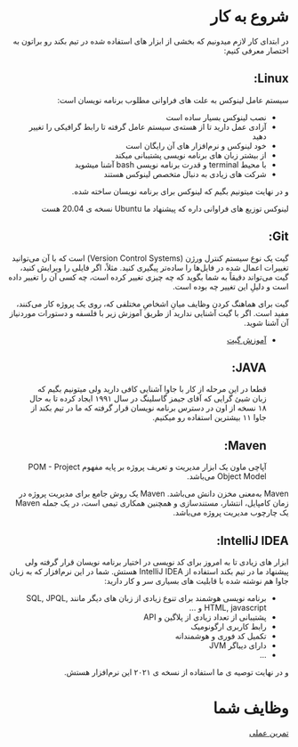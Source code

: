 <div dir="rtl" align='right'>

# شروع به کار

  در ابتدای کار لازم میدونیم که بخشی از ابزار های استفاده شده در تیم بکند رو براتون به اختصار معرفی کنیم:
  
  ## Linux:
  
  سیستم عامل لینوکس به علت های فراوانی مطلوب برنامه نویسان است:
  - نصب لینوکس بسیار ساده است
  - آزادی عمل دارید تا از هسته‌ی سیستم عامل گرفته تا رابط گرافیکی را تغییر دهید
  - خود لینوکس  و نرم‌افزار های آن رایگان است
  - از بیشتر زبان های برنامه نویسی پشتیبانی میکند
  - با محیط terminal و قدرت برنامه نویسی bash آشنا میشوید
  - شرکت های زیادی به دنبال متخصص لینوکس هستند

  و در نهایت میتونیم بگیم که لینوکس برای برنامه نویسان ساخته شده.
  
  لینوکس توزیع های فراوانی داره که پیشنهاد ما  Ubuntu نسخه ی 20.04 هست
  
  ## Git:
  
  گیت یک نوع سیستم کنترل ورژن (Version Control Systems) است که با آن می‌توانید تغییرات اعمال شده در فایل‌ها را ساده‌تر پیگیری کنید. مثلاً، اگر فایلی را ویرایش کنید، گیت می‌تواند دقیقاً به شما بگوید که چه چیزی تغییر کرده است، چه کسی آن را تغییر داده است و دلیلِ این تغییر چه بوده است.

گیت برای هماهنگ کردن وظایف میانِ اشخاصِ مختلفی که، روی یک پروژه کار می‌کنند، مفید است.
اگر با گیت آشنایی ندارید از طریق آموزش زیر با فلسفه و دستورات موردنیاز آن آشنا شوید.
+ [آموزش  گیت ](https://faradars.org/courses/fvgit9609-git-github-gitlab)
  
  ## JAVA:
  
  قطعا در این مرحله از کار با جاوا آشنایی کافی دارید ولی میتونیم بگیم که زبان شیئ گرایی که آقای جیمز گاسلینگ در سال ۱۹۹۱ ایجاد کرده 
  تا به حال ۱۸ نسخه از اون در دسترس برنامه نویسان قرار گرفته که ما در تیم بکند از جاوا ۱۱ بیشترین استفاده رو میکنیم.
  
  ## Maven:
  
  آپاچی ماون یک ابزار مدیریت و تعریف پروژه بر پایه مفهوم POM - Project Object Model می‌باشد.

Maven به‌معنی مخزن دانش می‌باشد. Maven یک روش جامع برای مدیریت پروژه در زمان کامپایل، انتشار، مستندسازی و همچنین همکاری تیمی است، در یک جمله Maven یک چارچوب مدیریت پروژه می‌باشد.
  
  ## IntelliJ IDEA:
  
  ابزار های زیادی تا به امروز برای کد نویسی در اختیار برنامه نویسان قرار گرفته ولی پیشنهاد ما در تیم بکند استفاده از IntelliJ IDEA هستش.
  شما در این نرم‌افزار که به زبان جاوا هم نوشته شده با قابلیت های بسیاری سر و کار دارید:
  
  - برنامه نویسی هوشمند برای تنوع زیادی از زبان های دیگر مانند  SQL, JPQL, HTML, javascript و …
  - پشتیبانی از تعداد زیادی از پلاگین و API
  - رابط کاربری ارگونومیک
  - تکمیل کد فوری و هوشمندانه
  - دارای دیباگر JVM
  - ...
  
  و در نهایت توصیه ی ما استفاده از نسخه ی ۲۰۲۱ این نرم‌افزار هستش.


  
وظایف شما
=========
  [تمرین عملی](Project.md)
  
</div>
